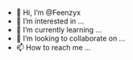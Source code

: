- 👋 Hi, I’m @Feenzyx
- 👀 I’m interested in ...
- 🌱 I’m currently learning ...
- 💞️ I’m looking to collaborate on ...
- 📫 How to reach me ...

<!---
Feenzyx/Feenzyx is a ✨ special ✨ repository because its `README.md` (this file) appears on your GitHub profile.
You can click the Preview link to take a look at your changes.
--->
